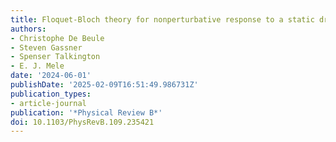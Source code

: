 ```yaml
---
title: Floquet-Bloch theory for nonperturbative response to a static drive
authors:
- Christophe De Beule
- Steven Gassner
- Spenser Talkington
- E. J. Mele
date: '2024-06-01'
publishDate: '2025-02-09T16:51:49.986731Z'
publication_types:
- article-journal
publication: '*Physical Review B*'
doi: 10.1103/PhysRevB.109.235421
---
```

